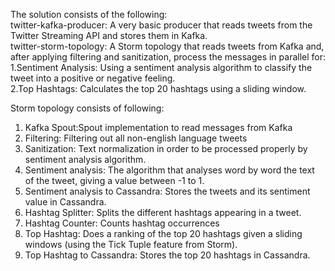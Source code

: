 The solution consists of the following:  
twitter-kafka-producer: A very basic producer that reads tweets from the Twitter Streaming API and stores them in Kafka.  
twitter-storm-topology: A Storm topology that reads tweets from Kafka and, after applying filtering and sanitization, process the messages in parallel for:  
	1.Sentiment Analysis: Using a sentiment analysis algorithm to classify the tweet into a positive or negative feeling.  
	2.Top Hashtags: Calculates the top 20 hashtags using a sliding window.  
  
Storm topology consists of following:  
1. Kafka Spout:Spout implementation to read messages from Kafka  
2. Filtering: Filtering out all non-english language tweets  
3. Sanitization: Text normalization in order to be processed properly by sentiment analysis algorithm.  
4. Sentiment analysis: The algorithm that analyses word by word the text of the tweet, giving a value between -1 to 1.  
5. Sentiment analysis to Cassandra: Stores the tweets and its sentiment value in Cassandra.  
6. Hashtag Splitter: Splits the different hashtags appearing in a tweet.  
7. Hashtag Counter: Counts hashtag occurrences  
8. Top Hashtag: Does a ranking of the top 20 hashtags given a sliding windows (using the Tick Tuple feature from Storm).  
9. Top Hashtag to Cassandra: Stores the top 20 hashtags in Cassandra.   
